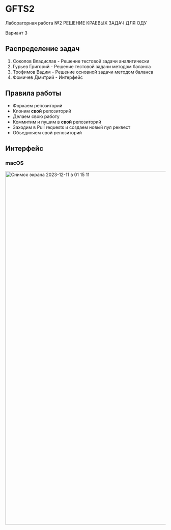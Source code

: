 # GFTS2
Лабораторная работа №2 РЕШЕНИЕ КРАЕВЫХ ЗАДАЧ ДЛЯ ОДУ

Вариант 3
## Распределение задач
1. Соколов Владислав - Решение тестовой задачи аналитически
2. Гурьев Григорий - Решение тестовой задачи методом баланса
3. Трофимов Вадим - Решение основной задачи методом баланса
4. Фомичев Дмитрий - Интерфейс 
## Правила работы
* Форкаем репозиторий
* Клоним **свой** репозиторий
* Делаем свою работу
* Коммитим и пушим в **свой** репозиторий
* Заходим в Pull requests и создаем новый пул реквест
* Объединяем свой репозиторий
## Интерфейс
### macOS
<img width="1112" alt="Снимок экрана 2023-12-11 в 01 15 11" src="https://github.com/Termtre/GFTS2/assets/95123992/e61e427a-29e3-47e4-a8a7-48c38e4b240f">
